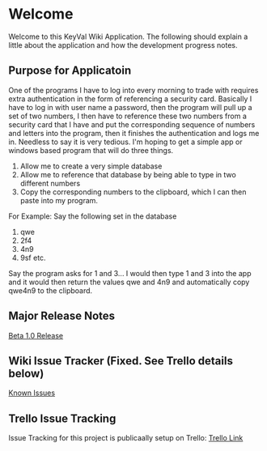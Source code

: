 # Welcome

Welcome to this KeyVal Wiki Application. The following should explain a little about the application and how the development progress notes. 

## Purpose for Applicatoin

One of the programs I have to log into every morning to trade with 
requires extra authentication in the form of referencing a security 
card.  Basically I have to log in with user name a password, then the 
program will pull up a set of two numbers, I then have to reference 
these two numbers from a security card that I have and put the 
corresponding sequence of numbers and letters into the program, then it 
finishes the authentication and logs me in.  Needless to say it is very 
tedious.
I'm hoping to get a simple app or windows based program that will do 
three things.

1.  Allow me to create a very simple database
2.  Allow me to reference that database by being able to type in two 
different numbers
3.  Copy the corresponding numbers to the clipboard, which I can then 
paste into my program.
 
For Example:  Say the following set in the database
 
1. qwe
2.  2f4
3.  4n9
4.  9sf
etc.
 
Say the program asks for 1 and 3... I would then type 1 and 3 into the 
app and it would then return the values qwe and 4n9 and automatically 
copy qwe4n9 to the clipboard.

## Major Release Notes
[Beta 1.0 Release](https://bitbucket.org/mkene927/keyval/wiki/Beta%201.0%20Release%20Log)

## Wiki Issue Tracker (Fixed. See Trello details below)
[Known Issues](https://bitbucket.org/mkene927/keyval/wiki/Known%20Issues)

## Trello Issue Tracking

Issue Tracking for this project is publicaally setup on Trello: [Trello Link](https://trello.com/b/5P8x8DLU/keyval-app-dev)